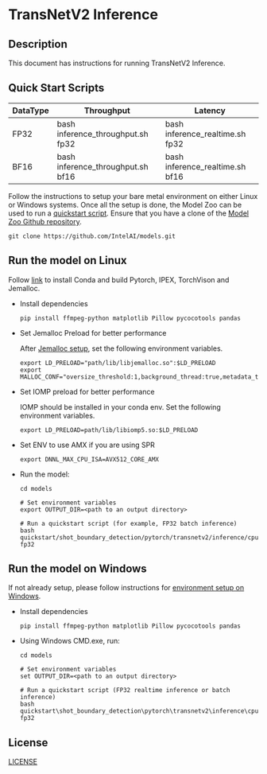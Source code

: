 # TransNetV2 Inference

## Description
This document has instructions for running TransNetV2 Inference.

## Quick Start Scripts

|  DataType   | Throughput  |  Latency    |
| ----------- | ----------- | ----------- |
| FP32        | bash inference_throughput.sh fp32 | bash inference_realtime.sh fp32 |
| BF16        | bash inference_throughput.sh bf16 | bash inference_realtime.sh bf16 |

Follow the instructions to setup your bare metal environment on either Linux or Windows systems. Once all the setup is done,
the Model Zoo can be used to run a [quickstart script](#quick-start-scripts).
Ensure that you have a clone of the [Model Zoo Github repository](https://github.com/IntelAI/models).
```
git clone https://github.com/IntelAI/models.git
```

## Run the model on Linux

Follow [link](/docs/general/pytorch/BareMetalSetup.md) to install Conda and build Pytorch, IPEX, TorchVison and Jemalloc.

* Install dependencies
  ```
  pip install ffmpeg-python matplotlib Pillow pycocotools pandas
  ```

* Set Jemalloc Preload for better performance

  After [Jemalloc setup](/docs/general/pytorch/BareMetalSetup.md#build-jemalloc), set the following environment variables.
  ```
  export LD_PRELOAD="path/lib/libjemalloc.so":$LD_PRELOAD
  export MALLOC_CONF="oversize_threshold:1,background_thread:true,metadata_thp:auto,dirty_decay_ms:9000000000,muzzy_decay_ms:9000000000"
  ```

* Set IOMP preload for better performance

  IOMP should be installed in your conda env. Set the following environment variables.
  ```
  export LD_PRELOAD=path/lib/libiomp5.so:$LD_PRELOAD
  ```

* Set ENV to use AMX if you are using SPR
  ```
  export DNNL_MAX_CPU_ISA=AVX512_CORE_AMX
  ```

* Run the model:
  ```
  cd models

  # Set environment variables
  export OUTPUT_DIR=<path to an output directory>

  # Run a quickstart script (for example, FP32 batch inference)
  bash quickstart/shot_boundary_detection/pytorch/transnetv2/inference/cpu/inference_throughput.sh fp32
  ```

## Run the model on Windows
If not already setup, please follow instructions for [environment setup on Windows](/docs/general/Windows.md).
* Install dependencies
  ```
  pip install ffmpeg-python matplotlib Pillow pycocotools pandas
  ```
* Using Windows CMD.exe, run:
  ```
  cd models

  # Set environment variables
  set OUTPUT_DIR=<path to an output directory>

  # Run a quickstart script (FP32 realtime inference or batch inference)
  bash quickstart\shot_boundary_detection\pytorch\transnetv2\inference\cpu\inference_realtime.sh fp32
  ```

<!--- 80. License -->
## License

[LICENSE](/LICENSE)
